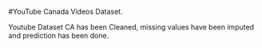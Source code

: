 #YouTube Canada Videos Dataset.

Youtube Dataset CA has been Cleaned, missing values have been imputed and prediction has been done.

